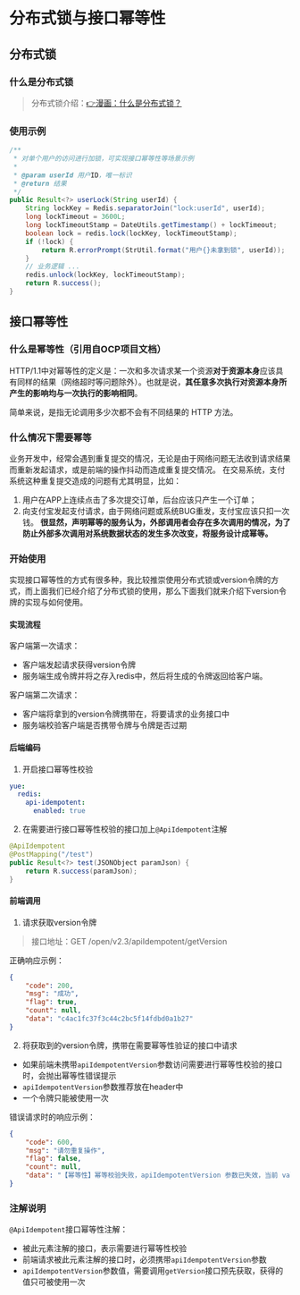 # 分布式锁与接口幂等性
## 分布式锁
### 什么是分布式锁
> 分布式锁介绍：[👉漫画：什么是分布式锁？](https://mp.weixin.qq.com/s/8fdBKAyHZrfHmSajXT_dnA)

### 使用示例
```java
/**
 * 对单个用户的访问进行加锁，可实现接口幂等性等场景示例
 * 
 * @param userId 用户ID，唯一标识
 * @return 结果
 */
public Result<?> userLock(String userId) {
	String lockKey = Redis.separatorJoin("lock:userId", userId);
	long lockTimeout = 3600L;
	long lockTimeoutStamp = DateUtils.getTimestamp() + lockTimeout;
	boolean lock = redis.lock(lockKey, lockTimeoutStamp);
	if (!lock) {
		return R.errorPrompt(StrUtil.format("用户{}未拿到锁", userId));
	}
	// 业务逻辑 ...
	redis.unlock(lockKey, lockTimeoutStamp);
	return R.success();
}
```

## 接口幂等性
### 什么是幂等性（引用自OCP项目文档）
HTTP/1.1中对幂等性的定义是：一次和多次请求某一个资源**对于资源本身**应该具有同样的结果（网络超时等问题除外）。也就是说，**其任意多次执行对资源本身所产生的影响均与一次执行的影响相同**。

简单来说，是指无论调用多少次都不会有不同结果的 HTTP 方法。

### 什么情况下需要幂等
业务开发中，经常会遇到重复提交的情况，无论是由于网络问题无法收到请求结果而重新发起请求，或是前端的操作抖动而造成重复提交情况。 在交易系统，支付系统这种重复提交造成的问题有尤其明显，比如：

1. 用户在APP上连续点击了多次提交订单，后台应该只产生一个订单；
2. 向支付宝发起支付请求，由于网络问题或系统BUG重发，支付宝应该只扣一次钱。 **很显然，声明幂等的服务认为，外部调用者会存在多次调用的情况，为了防止外部多次调用对系统数据状态的发生多次改变，将服务设计成幂等。**

### 开始使用
实现接口幂等性的方式有很多种，我比较推崇使用分布式锁或version令牌的方式，而上面我们已经介绍了分布式锁的使用，那么下面我们就来介绍下version令牌的实现与如何使用。

#### 实现流程
客户端第一次请求：
- 客户端发起请求获得version令牌
- 服务端生成令牌并将之存入redis中，然后将生成的令牌返回给客户端。

客户端第二次请求：
- 客户端将拿到的version令牌携带在，将要请求的业务接口中
- 服务端校验客户端是否携带令牌与令牌是否过期

#### 后端编码
1. 开启接口幂等性校验
```yml
yue:
  redis:
    api-idempotent:
      enabled: true
```

2. 在需要进行接口幂等性校验的接口加上`@ApiIdempotent`注解
```java
@ApiIdempotent
@PostMapping("/test")
public Result<?> test(JSONObject paramJson) {
	return R.success(paramJson);
}
```

#### 前端调用
1. 请求获取version令牌

> 接口地址：GET /open/v2.3/apiIdempotent/getVersion

正确响应示例：
```json
{
    "code": 200,
    "msg": "成功",
    "flag": true,
    "count": null,
    "data": "c4ac1fc37f3c44c2bc5f14fdbd0a1b27"
}
```

2. 将获取到的version令牌，携带在需要幂等性验证的接口中请求
- 如果前端未携带`apiIdempotentVersion`参数访问需要进行幂等性校验的接口时，会抛出幂等性错误提示
- `apiIdempotentVersion`参数推荐放在header中
- 一个令牌只能被使用一次

错误请求时的响应示例：
```json
{
    "code": 600,
    "msg": "请勿重复操作",
    "flag": false,
    "count": null,
    "data": "【幂等性】幂等校验失败，apiIdempotentVersion 参数已失效，当前 value: 9b94ca639d3e49f489583a8719a637ac"
}
```

### 注解说明
`@ApiIdempotent`接口幂等性注解：
- 被此元素注解的接口，表示需要进行幂等性校验
- 前端请求被此元素注解的接口时，必须携带`apiIdempotentVersion`参数
- `apiIdempotentVersion`参数值，需要调用`getVersion`接口预先获取，获得的值只可被使用一次